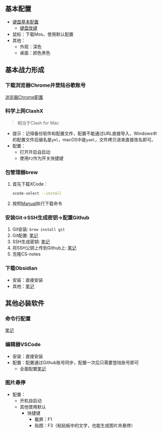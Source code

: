 ## 基本配置

+ [键盘基本配置](./keyboard.md#配置)
    + [键盘改键](./keyboard.md#改键)
+ 鼠标：下载Mos，使用默认配置
+ 其他：
    + 外观：深色
    + 桌面：颜色黑色

## 基本战力形成
### 下载浏览器Chrome并登陆谷歌账号
[浏览器Chrome配置](./WindowsConfigGuide.md#1浏览器chrome)
### 科学上网ClashX
>相当于Clash for Mac

+ 提示：记得备份软件和配置文件，配置不能通过URL直接导入，Windows中的配置文件后缀名是`yml`，macOS中是`yaml`，文件拷贝进来直接改名即可。
+ 配置：
    + 打开开启自启动
    + 使用`F2`作为开关快捷键

### 包管理器brew

1. 首先下载XCode：
    ```bash
    xcode-select --install
    ```

2. 按照[Manual](https://brew.sh/zh-cn/)执行下载命令

### 安装Git->SSH生成密钥->配置Github

1. Git安装: `brew install git`
2. Git配置: [笔记](./Git.md#config)
3. SSH生成密钥: [笔记](./SSH.md#tldr)
4. 将SSH公钥上传到Github上: [笔记](./Git.md#config-1)
5. 克隆CS-notes
### 下载Obsidian
+ 安装：直接安装
+ 其他：[笔记](./Markdown.md)
 
## 其他必装软件

### 命令行配置
[笔记](./TerminalConfigGuide.md#unix-linux-and-macos)
### 编辑器VSCode

+ 安装：直接安装
+ 配置：配置通过Github账号同步，配置一次后只需要登陆账号即可
  + 全面配置[笔记](./VSCode.md)

### 图片悬停

+ 配置：
    + 开机自启动
    + 其他使用默认
        + 快捷键
            + 截屏：F1
            + 贴图：F3（粘贴板中的文字，也能生成图片并悬停）
